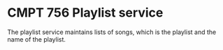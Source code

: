 # CMPT 756 Playlist service

The playlist service maintains lists of songs, which is the playlist and the name of the playlist. 
